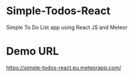 # Simple-Todos-React
Simple To Do List app using React JS and Meteor

# Demo URL
https://simple-todos-react.eu.meteorapp.com/
